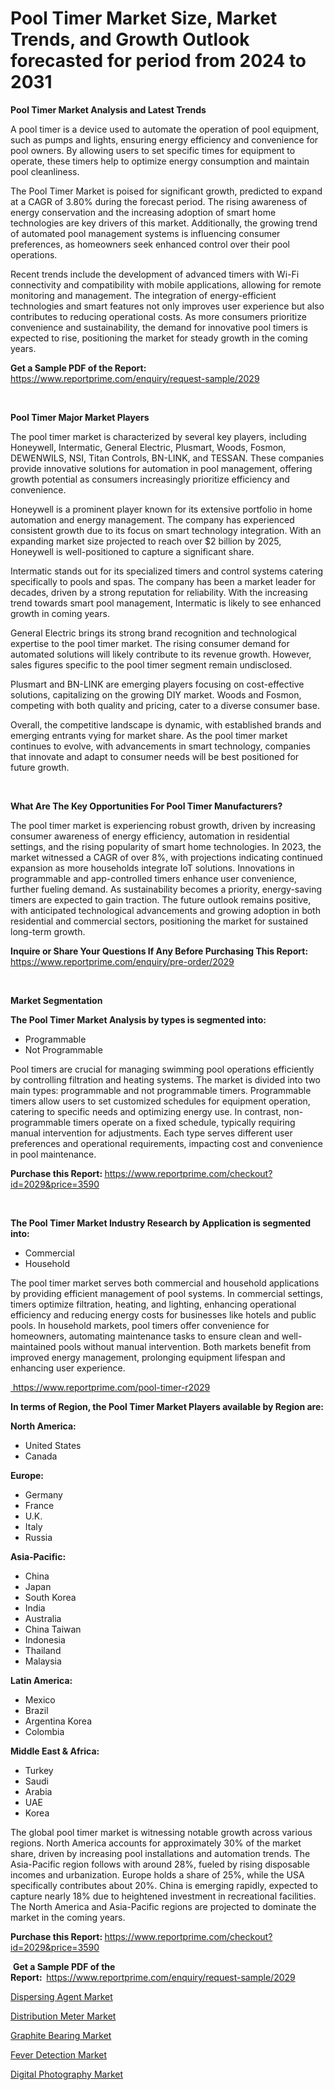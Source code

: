 <p><h1>Pool Timer Market Size, Market Trends, and Growth Outlook forecasted for period from 2024 to 2031</h1></p><p><strong>Pool Timer Market Analysis and Latest Trends</strong></p>
<p><p>A pool timer is a device used to automate the operation of pool equipment, such as pumps and lights, ensuring energy efficiency and convenience for pool owners. By allowing users to set specific times for equipment to operate, these timers help to optimize energy consumption and maintain pool cleanliness.</p><p>The Pool Timer Market is poised for significant growth, predicted to expand at a CAGR of 3.80% during the forecast period. The rising awareness of energy conservation and the increasing adoption of smart home technologies are key drivers of this market. Additionally, the growing trend of automated pool management systems is influencing consumer preferences, as homeowners seek enhanced control over their pool operations.</p><p>Recent trends include the development of advanced timers with Wi-Fi connectivity and compatibility with mobile applications, allowing for remote monitoring and management. The integration of energy-efficient technologies and smart features not only improves user experience but also contributes to reducing operational costs. As more consumers prioritize convenience and sustainability, the demand for innovative pool timers is expected to rise, positioning the market for steady growth in the coming years.</p></p>
<p><strong>Get a Sample PDF of the Report:&nbsp;</strong> <a href="https://www.reportprime.com/enquiry/request-sample/2029?utm_campaign=1877&utm_medium=2&utm_source=Github&utm_content=ia&utm_term=24122024&utm_id=pool-timer">https://www.reportprime.com/enquiry/request-sample/2029</a></p>
<p>&nbsp;</p>
<p><strong>Pool Timer Major Market Players</strong></p>
<p><p>The pool timer market is characterized by several key players, including Honeywell, Intermatic, General Electric, Plusmart, Woods, Fosmon, DEWENWILS, NSI, Titan Controls, BN-LINK, and TESSAN. These companies provide innovative solutions for automation in pool management, offering growth potential as consumers increasingly prioritize efficiency and convenience.</p><p>Honeywell is a prominent player known for its extensive portfolio in home automation and energy management. The company has experienced consistent growth due to its focus on smart technology integration. With an expanding market size projected to reach over $2 billion by 2025, Honeywell is well-positioned to capture a significant share.</p><p>Intermatic stands out for its specialized timers and control systems catering specifically to pools and spas. The company has been a market leader for decades, driven by a strong reputation for reliability. With the increasing trend towards smart pool management, Intermatic is likely to see enhanced growth in coming years.</p><p>General Electric brings its strong brand recognition and technological expertise to the pool timer market. The rising consumer demand for automated solutions will likely contribute to its revenue growth. However, sales figures specific to the pool timer segment remain undisclosed.</p><p>Plusmart and BN-LINK are emerging players focusing on cost-effective solutions, capitalizing on the growing DIY market. Woods and Fosmon, competing with both quality and pricing, cater to a diverse consumer base. </p><p>Overall, the competitive landscape is dynamic, with established brands and emerging entrants vying for market share. As the pool timer market continues to evolve, with advancements in smart technology, companies that innovate and adapt to consumer needs will be best positioned for future growth.</p></p>
<p>&nbsp;</p>
<p><strong>What Are The Key Opportunities For Pool Timer Manufacturers?</strong></p>
<p><p>The pool timer market is experiencing robust growth, driven by increasing consumer awareness of energy efficiency, automation in residential settings, and the rising popularity of smart home technologies. In 2023, the market witnessed a CAGR of over 8%, with projections indicating continued expansion as more households integrate IoT solutions. Innovations in programmable and app-controlled timers enhance user convenience, further fueling demand. As sustainability becomes a priority, energy-saving timers are expected to gain traction. The future outlook remains positive, with anticipated technological advancements and growing adoption in both residential and commercial sectors, positioning the market for sustained long-term growth.</p></p>
<p><strong>Inquire or Share Your Questions If Any Before Purchasing This Report:</strong> <a href="https://www.reportprime.com/enquiry/pre-order/2029?utm_campaign=1877&utm_medium=2&utm_source=Github&utm_content=ia&utm_term=24122024&utm_id=pool-timer">https://www.reportprime.com/enquiry/pre-order/2029</a></p>
<p>&nbsp;</p>
<p><strong>Market Segmentation</strong></p>
<p><strong>The Pool Timer Market Analysis by types is segmented into:</strong></p>
<p><ul><li>Programmable</li><li>Not Programmable</li></ul></p>
<p><p>Pool timers are crucial for managing swimming pool operations efficiently by controlling filtration and heating systems. The market is divided into two main types: programmable and not programmable timers. Programmable timers allow users to set customized schedules for equipment operation, catering to specific needs and optimizing energy use. In contrast, non-programmable timers operate on a fixed schedule, typically requiring manual intervention for adjustments. Each type serves different user preferences and operational requirements, impacting cost and convenience in pool maintenance.</p></p>
<p><strong>Purchase this Report:&nbsp;</strong><a href="https://www.reportprime.com/checkout?id=2029&price=3590&utm_campaign=1877&utm_medium=2&utm_source=Github&utm_content=ia&utm_term=24122024&utm_id=pool-timer">https://www.reportprime.com/checkout?id=2029&price=3590</a></p>
<p>&nbsp;</p>
<p><strong>The Pool Timer Market Industry Research by Application is segmented into:</strong></p>
<p><ul><li>Commercial</li><li>Household</li></ul></p>
<p><p>The pool timer market serves both commercial and household applications by providing efficient management of pool systems. In commercial settings, timers optimize filtration, heating, and lighting, enhancing operational efficiency and reducing energy costs for businesses like hotels and public pools. In household markets, pool timers offer convenience for homeowners, automating maintenance tasks to ensure clean and well-maintained pools without manual intervention. Both markets benefit from improved energy management, prolonging equipment lifespan and enhancing user experience.</p></p>
<p><a href="https://www.reportprime.com/pool-timer-r2029?utm_campaign=1877&utm_medium=2&utm_source=Github&utm_content=ia&utm_term=24122024&utm_id=pool-timer">&nbsp;https://www.reportprime.com/pool-timer-r2029</a></p>
<p><strong>In terms of Region, the Pool Timer Market Players available by Region are:</strong></p>
<p>
    <p> <strong> North America: </strong>
        <ul>
            <li>United States</li>
            <li>Canada</li>
        </ul>
        </p> 
    <p> <strong> Europe: </strong>
        <ul>
            <li>Germany</li>
            <li>France</li>
            <li>U.K.</li>
            <li>Italy</li>
            <li>Russia</li>
        </ul>
        </p> 
    <p> <strong> Asia-Pacific: </strong>
        <ul>
            <li>China</li>
            <li>Japan</li>
            <li>South Korea</li>
            <li>India</li>
            <li>Australia</li>
            <li>China Taiwan</li>
            <li>Indonesia</li>
            <li>Thailand</li>
            <li>Malaysia</li>
        </ul>
        </p> 
    <p> <strong> Latin America: </strong>
        <ul>
            <li>Mexico</li>
            <li>Brazil</li>
            <li>Argentina Korea</li>
            <li>Colombia</li>
        </ul>
        </p> 
    <p> <strong> Middle East & Africa: </strong>
        <ul>
            <li>Turkey</li>
            <li>Saudi</li>
            <li>Arabia</li>
            <li>UAE</li>
            <li>Korea</li>
        </ul>
    </p>
    </p>
<p><p>The global pool timer market is witnessing notable growth across various regions. North America accounts for approximately 30% of the market share, driven by increasing pool installations and automation trends. The Asia-Pacific region follows with around 28%, fueled by rising disposable incomes and urbanization. Europe holds a share of 25%, while the USA specifically contributes about 20%. China is emerging rapidly, expected to capture nearly 18% due to heightened investment in recreational facilities. The North America and Asia-Pacific regions are projected to dominate the market in the coming years.</p></p>
<p><strong>Purchase this Report: </strong><a href="https://www.reportprime.com/checkout?id=2029&price=3590&utm_campaign=1877&utm_medium=2&utm_source=Github&utm_content=ia&utm_term=24122024&utm_id=pool-timer">https://www.reportprime.com/checkout?id=2029&price=3590</a></p>
<p>&nbsp;<strong>Get a Sample PDF of the Report:&nbsp;&nbsp;</strong><a href="https://www.reportprime.com/enquiry/request-sample/2029?utm_campaign=1877&utm_medium=2&utm_source=Github&utm_content=ia&utm_term=24122024&utm_id=pool-timer">https://www.reportprime.com/enquiry/request-sample/2029</a></p>
<p><strong></strong></p>
<p><p><a href="https://www.linkedin.com/pulse/dispersing-agent-market-pulse-85-expansion-blueprint-2024-2031-axnqc?utm_campaign=1877&utm_medium=2&utm_source=Github&utm_content=ia&utm_term=24122024&utm_id=pool-timer">Dispersing Agent Market</a></p><p><a href="https://www.linkedin.com/pulse/distribution-meter-market-analysis-industry-trends-cagr-116-ics1f?utm_campaign=1877&utm_medium=2&utm_source=Github&utm_content=ia&utm_term=24122024&utm_id=pool-timer">Distribution Meter Market</a></p><p><a href="https://www.linkedin.com/pulse/strategic-roadmap-global-graphite-bearing-market-insights-k7mve?utm_campaign=1877&utm_medium=2&utm_source=Github&utm_content=ia&utm_term=24122024&utm_id=pool-timer">Graphite Bearing Market</a></p><p><a href="https://github.com/mezokathleen834/Market-Research-Report-List-1/blob/main/fever-detection-market.md?utm_campaign=1877&utm_medium=2&utm_source=Github&utm_content=ia&utm_term=24122024&utm_id=pool-timer">Fever Detection Market</a></p><p><a href="https://www.linkedin.com/pulse/f-my-mkt-intel-xkfif?utm_campaign=1877&utm_medium=2&utm_source=Github&utm_content=ia&utm_term=24122024&utm_id=pool-timer">Digital Photography Market</a></p></p>